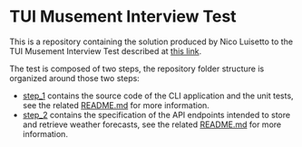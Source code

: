 # TUI Musement Interview Test

This is a repository containing the solution produced by Nico Luisetto to the TUI Musement Interview Test described at [this link](https://gist.github.com/hpatoio/3aeea8159fb9046a2feba75d39a8d21e).

The test is composed of two steps, the repository folder structure is organized around those two steps:

- [step_1](step_1) contains the source code of the CLI application and the unit tests, see the related [README.md](step_1/TuiMusement.TwoDaysWeatherForecasting/README.md) for more information.
- [step_2](step_2) contains the specification of the API endpoints intended to store and retrieve weather forecasts, see the related [README.md](step_2/README.md) for more information.
